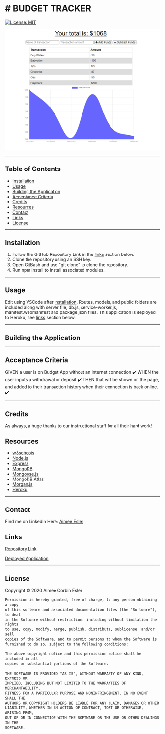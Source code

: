 # # BUDGET TRACKER

[![License: MIT](https://img.shields.io/badge/License-MIT-yellow.svg)](https://opensource.org/licenses/MIT)

![Main](readmeimg.PNG)

---

## Table of Contents

- [Installation](#installation)
- [Usage](#Usage)
- [Building the Application](#building-the-application)
- [Acceptance Criteria](#acceptance-criteria)
- [Credits](#credits)
- [Resources](#resources)
- [Contact](#contact)
- [Links](#Links)
- [License](#license)

---

## Installation

1. Follow the GitHub Repository Link in the [links](#Links) section below.
1. Clone the repository using an SSH key.
1. Open GitBash and use "git clone" to clone the repository.
1. Run npm install to install associated modules.

---

## Usage

Edit using VSCode after [installation](#installation). Routes, models, and public folders are included along with server file, db.js, service-worker.js, manifest.webmanifest and package.json files. This application is deployed to Heroku, see [links](#Links) section below.

---

## Building the Application



---

## Acceptance Criteria

GIVEN a user is on Budget App without an internet connection :heavy_check_mark:
WHEN the user inputs a withdrawal or deposit :heavy_check_mark:
THEN that will be shown on the page, and added to their transaction history when their connection is back online. :heavy_check_mark:

---

## Credits

As always, a huge thanks to our instructional staff for all their hard work!

## Resources

- [w3schools](https://www.w3schools.com)
- [Node.js](https://nodejs.org/en/)
- [Express](https://expressjs.com/)
- [MongoDB](https://www.mongodb.com/)
- [Mongoose.js](https://mongoosejs.com/)
- [MongoDB Atlas](https://www.mongodb.com/cloud/atlas)
- [Morgan.js](https://www.npmjs.com/package/morgan)
- [Heroku](https://heroku.com)

---

## Contact

Find me on LinkedIn Here:
[Aimee Esler](https://www.linkedin.com/in/aimee-esler-3bb31288/)

## Links

[Repository Link](https://github.com/aimeecesler/budget-tracker)

[Deployed Application](https://ace-budget-tracker.herokuapp.com/)

---

## License

Copyright &copy; 2020 Aimee Corbin Esler

    Permission is hereby granted, free of charge, to any person obtaining a copy
    of this software and associated documentation files (the "Software"), to deal
    in the Software without restriction, including without limitation the rights
    to use, copy, modify, merge, publish, distribute, sublicense, and/or sell
    copies of the Software, and to permit persons to whom the Software is
    furnished to do so, subject to the following conditions:

    The above copyright notice and this permission notice shall be included in all
    copies or substantial portions of the Software.

    THE SOFTWARE IS PROVIDED "AS IS", WITHOUT WARRANTY OF ANY KIND, EXPRESS OR
    IMPLIED, INCLUDING BUT NOT LIMITED TO THE WARRANTIES OF MERCHANTABILITY,
    FITNESS FOR A PARTICULAR PURPOSE AND NONINFRINGEMENT. IN NO EVENT SHALL THE
    AUTHORS OR COPYRIGHT HOLDERS BE LIABLE FOR ANY CLAIM, DAMAGES OR OTHER
    LIABILITY, WHETHER IN AN ACTION OF CONTRACT, TORT OR OTHERWISE, ARISING FROM,
    OUT OF OR IN CONNECTION WITH THE SOFTWARE OR THE USE OR OTHER DEALINGS IN THE
    SOFTWARE.
